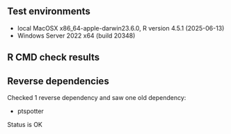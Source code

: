 ## Test environments
* local MacOSX x86_64-apple-darwin23.6.0, R version 4.5.1 (2025-06-13)
* Windows Server 2022 x64 (build 20348)

## R CMD check results

## Reverse dependencies

Checked 1 reverse dependency and saw one old dependency:

* ptspotter

Status is OK

